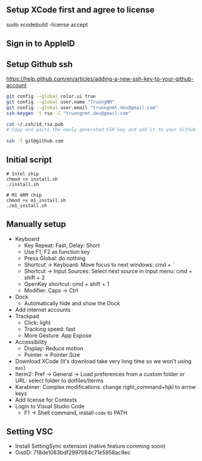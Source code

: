 ## Setup XCode first and agree to license
sudo xcodebuild -license accept

## Sign in to AppleID

## Setup Github ssh
https://help.github.com/en/articles/adding-a-new-ssh-key-to-your-github-account

```bash
git config --global color.ui true
git config --global user.name "TruongNM"
git config --global user.email "truongnmt.dev@gmail.com"
ssh-keygen -t rsa -C "truongnmt.dev@gmail.com"

cat ~/.ssh/id_rsa.pub
# Copy and paste the newly generated SSH key and add it to your Github account: https://github.com/settings/ssh"
  
ssh -T git@github.com
```

## Initial script

```
# Intel chip
chmod +x install.sh
./install.sh

# M1 ARM chip
chmod +x m1_install.sh
./m1_install.sh
```

## Manually setup
- Keyboard
  - Key Repeat: Fast, Delay: Short
  - Use F1, F2 as function key
  - Press Global: do nothing
  - Shortcut -> Keyboard: Move focus to next windows: cmd + `
  - Shortcut -> Input Sources: Select next source in Input menu: cmd + shift + 2
  - OpenKey shortcut: cmd + shift + 1
  - Modifier: Caps -> Ctrl
- Dock
  - Automatically hide and show the Dock
- Add internet accounts
- Trackpad
  - Click: light
  - Tracking speed: fast
  - More Gesture: App Expose
- Accessibility
  - Display: Reduce motion
  - Pointer -> Pointer Size
- Download XCode (it's download take very long time so we won't using `mas`)
- Iterm2: Pref -> General -> Load preferences from a custom folder or URL: select folder to dotfiles/iterms
- Karabiner: Complex modifications: change right_command+hjkl to arrow keys
- Add license for Contexts
- Login to Visual Studio Code
  - F1 -> Shell command, install `code` to PATH

## Setting VSC
- Install SettingSync extension (native feature comming soon)
- GistID: 718de1083bdf2997084c71e5958ac9ec
